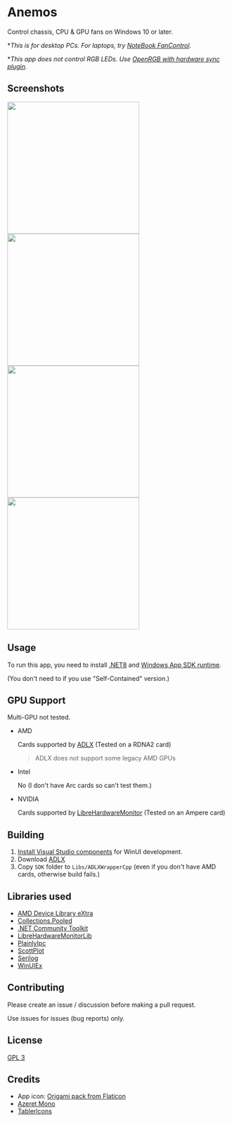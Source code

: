 # Anemos

Control chassis, CPU & GPU fans on Windows 10 or later.

\**This is for desktop PCs. For laptops, try [NoteBook FanControl](https://github.com/hirschmann/nbfc).*

\**This app does not control RGB LEDs. Use [OpenRGB with hardware sync plugin](https://openrgb.org/plugins.html).*

## Screenshots

<div>
<img src="https://github.com/hockerschwan/Anemos/assets/80553357/1a402336-bbe5-4355-bcfe-c5646eb7b486" width=300>
<img src="https://github.com/hockerschwan/Anemos/assets/80553357/0e1c7cd8-5576-49fb-8310-22f9248b1278" width=300>
<img src="https://github.com/hockerschwan/Anemos/assets/80553357/388b063b-44e6-4afc-81a3-b34a539df8ca" width=300>
<img src="https://github.com/hockerschwan/Anemos/assets/80553357/7802f14f-6907-4eea-821f-229e1e5539dd" width=300>
</div>

## Usage

To run this app, you need to install [.NET8](https://dotnet.microsoft.com/en-us/download/dotnet/8.0)
and [Windows App SDK runtime](https://learn.microsoft.com/en-us/windows/apps/windows-app-sdk/downloads).

(You don't need to if you use "Self-Contained" version.)

## GPU Support

Multi-GPU not tested.

- AMD

    Cards supported by [ADLX](https://gpuopen.com/manuals/adlx/adlx-page_guide__compatibility/) (Tested on a RDNA2 card)

    > ADLX does not support some legacy AMD GPUs

- Intel

    No (I don't have Arc cards so can't test them.)

- NVIDIA

    Cards supported by [LibreHardwareMonitor](https://github.com/LibreHardwareMonitor/LibreHardwareMonitor) (Tested on an Ampere card)

## Building

1. [Install Visual Studio components](https://learn.microsoft.com/en-us/windows/apps/windows-app-sdk/set-up-your-development-environment#required-workloads-and-components) for WinUI development.
1. Download [ADLX](https://github.com/GPUOpen-LibrariesAndSDKs/ADLX)
1. Copy `SDK` folder to `Libs/ADLXWrapperCpp` (even if you don't have AMD cards, otherwise build fails.)

## Libraries used

- [AMD Device Library eXtra](https://github.com/GPUOpen-LibrariesAndSDKs/ADLX)
- [Collections.Pooled](https://github.com/jtmueller/Collections.Pooled)
- [.NET Community Toolkit](https://github.com/CommunityToolkit/dotnet)
- [LibreHardwareMonitorLib](https://github.com/LibreHardwareMonitor/LibreHardwareMonitor)
- [PlainlyIpc](https://github.com/chrbaeu/PlainlyIpc)
- [ScottPlot](https://github.com/ScottPlot/ScottPlot)
- [Serilog](https://github.com/serilog/serilog)
- [WinUIEx](https://github.com/dotMorten/WinUIEx)

## Contributing

Please create an issue / discussion before making a pull request.

Use issues for issues (bug reports) only.

## License

[GPL 3](https://github.com/hockerschwan/Anemos/blob/main/LICENSE)

## Credits

- App icon: [Origami pack from Flaticon](https://www.flaticon.com/packs/origami-32)
- [Azeret Mono](https://github.com/displaay/Azeret)
- [TablerIcons](https://github.com/tabler/tabler-icons)

